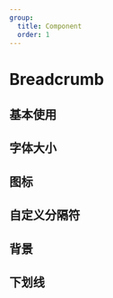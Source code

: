 ```yaml
---
group:
  title: Component
  order: 1
---
```


# Breadcrumb

## 基本使用

<code src="./document/basic.tsx"></code>

## 字体大小

<code src="./document/size.tsx"></code>

## 图标

<code src="./document/icon.tsx"></code>

## 自定义分隔符

<code src="./document/separator.tsx"></code>

## 背景

<code src="./document/outline.tsx"></code>

## 下划线

<code src="./document/underline.tsx"></code>
